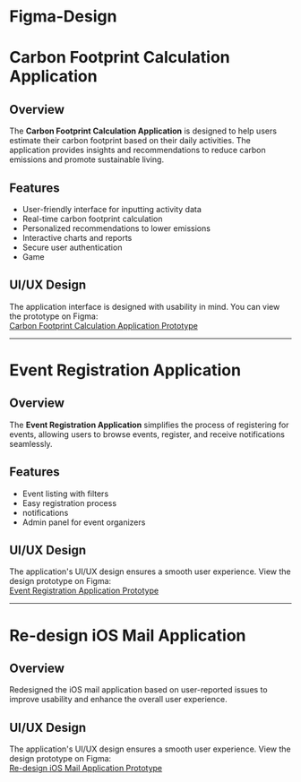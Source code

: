 # Figma-Design


# Carbon Footprint Calculation Application

## Overview
The **Carbon Footprint Calculation Application** is designed to help users estimate their carbon footprint based on their daily activities. The application provides insights and recommendations to reduce carbon emissions and promote sustainable living.

## Features
- User-friendly interface for inputting activity data
- Real-time carbon footprint calculation
- Personalized recommendations to lower emissions
- Interactive charts and reports
- Secure user authentication
- Game 

## UI/UX Design
The application interface is designed with usability in mind. You can view the prototype on Figma:  
[Carbon Footprint Calculation Application Prototype](https://www.figma.com/design/ylI3QGIPvJldHpH2kDTU5H/Prototype_CS266?node-id=0-1&t=GKEQ0DSMhTJeMczI-1)

---



# Event Registration Application

## Overview
The **Event Registration Application** simplifies the process of registering for events, allowing users to browse events, register, and receive notifications seamlessly.

## Features
- Event listing with filters
- Easy registration process
- notifications
- Admin panel for event organizers

## UI/UX Design
The application's UI/UX design ensures a smooth user experience. View the design prototype on Figma:  
[Event Registration Application Prototype](https://www.figma.com/design/B8oaNbsyLjqUf3xiOfvShR/Event-Registration-Application?node-id=1-2&t=NOUf1Vxh4BYDo9S9-1)

---



# Re-design iOS Mail Application

## Overview
Redesigned the iOS mail application based on user-reported issues to improve usability and enhance the overall user experience.

## UI/UX Design
The application's UI/UX design ensures a smooth user experience. View the design prototype on Figma:  
[Re-design iOS Mail Application Prototype](https://www.figma.com/design/67WR4eOqYr2cyODFAkWflE/re-design-mail?node-id=0-1&p=f&t=gl5LeHBySsixJ7Zj-0)
